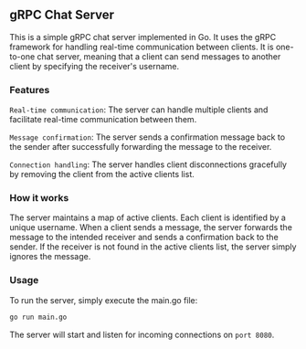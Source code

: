 ## gRPC Chat Server
This is a simple gRPC chat server implemented in Go. It uses the gRPC framework for handling real-time communication between clients. It is one-to-one chat server, meaning that a client can send messages to another client by specifying the receiver's username.

### Features
`Real-time communication`: The server can handle multiple clients and facilitate real-time communication between them.

`Message confirmation`: The server sends a confirmation message back to the sender after successfully forwarding the message to the receiver.

`Connection handling`: The server handles client disconnections gracefully by removing the client from the active clients list.


### How it works
The server maintains a map of active clients. Each client is identified by a unique username. When a client sends a message, the server forwards the message to the intended receiver and sends a confirmation back to the sender. If the receiver is not found in the active clients list, the server simply ignores the message.

### Usage
To run the server, simply execute the main.go file:
```bash
go run main.go
```

The server will start and listen for incoming connections on `port 8080`.